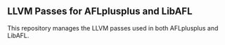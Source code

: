 ## LLVM Passes for AFLplusplus and LibAFL

This repository manages the LLVM passes used in both AFLplusplus and LibAFL.
